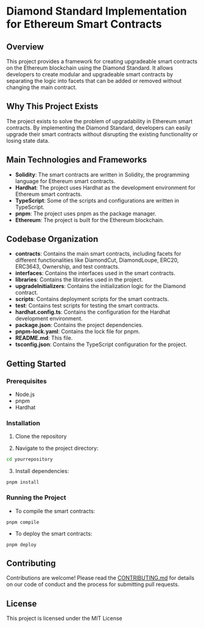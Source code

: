 # Diamond Standard Implementation for Ethereum Smart Contracts

## Overview

This project provides a framework for creating upgradeable smart contracts on the Ethereum blockchain using the Diamond Standard. It allows developers to create modular and upgradeable smart contracts by separating the logic into facets that can be added or removed without changing the main contract.

## Why This Project Exists

The project exists to solve the problem of upgradability in Ethereum smart contracts. By implementing the Diamond Standard, developers can easily upgrade their smart contracts without disrupting the existing functionality or losing state data.

## Main Technologies and Frameworks

- **Solidity**: The smart contracts are written in Solidity, the programming language for Ethereum smart contracts.
- **Hardhat**: The project uses Hardhat as the development environment for Ethereum smart contracts.
- **TypeScript**: Some of the scripts and configurations are written in TypeScript.
- **pnpm**: The project uses pnpm as the package manager.
- **Ethereum**: The project is built for the Ethereum blockchain.

## Codebase Organization

- **contracts**: Contains the main smart contracts, including facets for different functionalities like DiamondCut, DiamondLoupe, ERC20, ERC3643, Ownership, and test contracts.
- **interfaces**: Contains the interfaces used in the smart contracts.
- **libraries**: Contains the libraries used in the project.
- **upgradeInitializers**: Contains the initialization logic for the Diamond contract.
- **scripts**: Contains deployment scripts for the smart contracts.
- **test**: Contains test scripts for testing the smart contracts.
- **hardhat.config.ts**: Contains the configuration for the Hardhat development environment.
- **package.json**: Contains the project dependencies.
- **pnpm-lock.yaml**: Contains the lock file for pnpm.
- **README.md**: This file.
- **tsconfig.json**: Contains the TypeScript configuration for the project.

## Getting Started

### Prerequisites

- Node.js
- pnpm
- Hardhat

### Installation

1. Clone the repository

2. Navigate to the project directory:

```bash
cd yourrepository
```

3. Install dependencies:

```
pnpm install
```

### Running the Project

- To compile the smart contracts:

```
pnpm compile
```

- To deploy the smart contracts:

```
pnpm deploy
```

## Contributing

Contributions are welcome! Please read the [CONTRIBUTING.md](CONTRIBUTING.md) for details on our code of conduct and the process for submitting pull requests.

## License

This project is licensed under the MIT License
